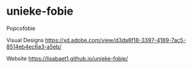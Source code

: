# unieke-fobie
Popcofobie

Visual Designs
https://xd.adobe.com/view/d3da6f18-3397-4189-7ac5-8514eb4ec6a3-a5eb/

Website
https://lisabaet1.github.io/unieke-fobie/